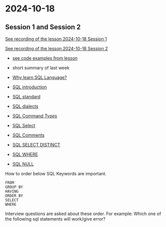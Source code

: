 # 2024-10-18

## Session 1 and Session 2

[See recording of the lesson 2024-10-18 Session 1]()

[See recording of the lesson 2024-10-18 Session 2]()

- [see code examples from lesson](codes-in-lesson-2024-10-18)


- short summary of last week
- [Why learn SQL Language?](https://ati-ozgur.github.io/course-database/en/course-contents/sql-why-learn-en.html)
- [SQL introduction](https://ati-ozgur.github.io/course-database/en/course-contents/sql-introduction-en.html)
- [SQL standard](https://ati-ozgur.github.io/course-database/en/course-contents/sql-standard-en.html)
- [SQL dialects](https://ati-ozgur.github.io/course-database/en/course-contents/sql-dialects-en.html)
- [SQL Command Types](https://ati-ozgur.github.io/course-database/en/course-contents/sql-command-types-en.html)
- [SQL Select](https://ati-ozgur.github.io/course-database/en/course-contents/sql-select-en.html)
- [SQL Comments](https://ati-ozgur.github.io/course-database/en/course-contents/sql-comments-en.html)
- [SQL SELECT DISTINCT](https://ati-ozgur.github.io/course-database/en/course-contents/sql-select-distinct-en.html)
- [SQL WHERE](https://ati-ozgur.github.io/course-database/en/course-contents/sql-where-en.html)
- [SQL NULL](https://ati-ozgur.github.io/course-database/en/course-contents/sql-null-en.html)




How to order below SQL Keywords are important.

	FROM
	GROUP BY
	HAVING
	ORDER BY
	SELECT
	WHERE


Interview questions are asked about these order.
For example: Which one of the following sql statements will work/give error?
